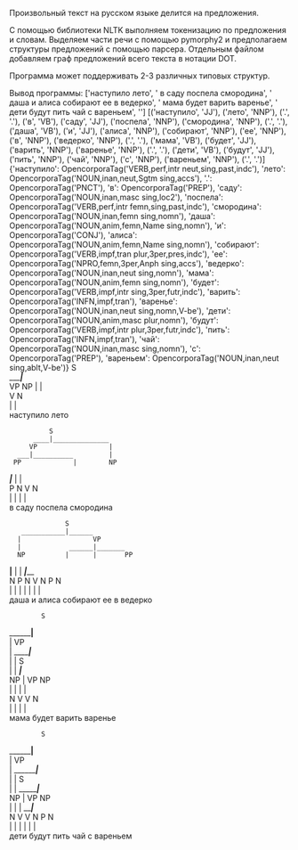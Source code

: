Произвольный текст на русском языке делится на предложения.

C помощью библиотеки NLTK выполняем токенизацию по предложения и словам.
Выделяем части речи с помощью pymorphy2 и предполагаем структуры предложений с помощью парсера.
Отдельным файлом добавляем граф предложений всего текста в нотации DOT.



Программа может поддерживать 2-3 различных типовых структур.

Вывод программы:
['наступило лето', ' в саду поспела смородина', ' даша и алиса собирают ее в ведерко', ' мама будет варить варенье', ' дети будут пить чай с вареньем', '']
[('наступило', 'JJ'), ('лето', 'NNP'), ('.', '.'), ('в', 'VB'), ('саду', 'JJ'), ('поспела', 'NNP'), ('смородина', 'NNP'), ('.', '.'), ('даша', 'VB'), ('и', 'JJ'), ('алиса', 'NNP'), ('собирают', 'NNP'), ('ее', 'NNP'), ('в', 'NNP'), ('ведерко', 'NNP'), ('.', '.'), ('мама', 'VB'), ('будет', 'JJ'), ('варить', 'NNP'), ('варенье', 'NNP'), ('.', '.'), ('дети', 'VB'), ('будут', 'JJ'), ('пить', 'NNP'), ('чай', 'NNP'), ('с', 'NNP'), ('вареньем', 'NNP'), ('.', '.')]
{'наступило': OpencorporaTag('VERB,perf,intr neut,sing,past,indc'), 'лето': OpencorporaTag('NOUN,inan,neut,Sgtm sing,accs'), '.': OpencorporaTag('PNCT'), 'в': OpencorporaTag('PREP'), 'саду': OpencorporaTag('NOUN,inan,masc sing,loc2'), 'поспела': OpencorporaTag('VERB,perf,intr femn,sing,past,indc'), 'смородина': OpencorporaTag('NOUN,inan,femn sing,nomn'), 'даша': OpencorporaTag('NOUN,anim,femn,Name sing,nomn'), 'и': OpencorporaTag('CONJ'), 'алиса': OpencorporaTag('NOUN,anim,femn,Name sing,nomn'), 'собирают': OpencorporaTag('VERB,impf,tran plur,3per,pres,indc'), 'ее': OpencorporaTag('NPRO,femn,3per,Anph sing,accs'), 'ведерко': OpencorporaTag('NOUN,inan,neut sing,nomn'), 'мама': OpencorporaTag('NOUN,anim,femn sing,nomn'), 'будет': OpencorporaTag('VERB,impf,intr sing,3per,futr,indc'), 'варить': OpencorporaTag('INFN,impf,tran'), 'варенье': OpencorporaTag('NOUN,inan,neut sing,nomn,V-be'), 'дети': OpencorporaTag('NOUN,anim,masc plur,nomn'), 'будут': OpencorporaTag('VERB,impf,intr plur,3per,futr,indc'), 'пить': OpencorporaTag('INFN,impf,tran'), 'чай': OpencorporaTag('NOUN,inan,masc sing,nomn'), 'с': OpencorporaTag('PREP'), 'вареньем': OpencorporaTag('NOUN,inan,neut sing,ablt,V-be')}
           S      
     ______|___    
    VP         NP 
    |          |   
    V          N  
    |          |   
наступило     лето

              S                   
          ____|______________      
         VP                  |    
      ___|__________         |     
     PP             |        NP   
  ___|___           |        |     
 P       N          V        N    
 |       |          |        |     
 в      саду     поспела смородина

                  S                        
       ___________|______                   
      |                  VP                
      |            ______|_______           
      NP          |      |       PP        
  ____|____       |      |    ___|_____     
 N    P    N      V      N   P         N   
 |    |    |      |      |   |         |    
даша  и  алиса собирают  ее  в      ведерко

            S                    
  __________|____                 
 |               VP              
 |      _________|_____           
 |     |               S         
 |     |          _____|_____     
 NP    |         VP          NP  
 |     |         |           |    
 N     V         V           N   
 |     |         |           |    
мама будет     варить     варенье

            S                       
  __________|____                    
 |               VP                 
 |      _________|___                
 |     |             S              
 |     |     ________|___            
 NP    |    VP           NP         
 |     |    |     _______|_____      
 N     V    V    N       P     N    
 |     |    |    |       |     |     
дети будут пить чай      с  вареньем
